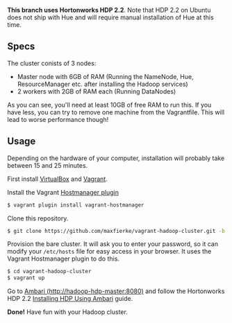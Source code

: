 **This branch uses Hortonworks HDP 2.2**. Note that HDP 2.2 on Ubuntu does not ship with Hue and will require manual installation of Hue at this time.

## Specs

The cluster conists of 3 nodes:

* Master node with 6GB of RAM (Running the NameNode, Hue, ResourceManager etc. after installing the Hadoop services)
* 2 workers with 2GB of RAM each (Running DataNodes)

As you can see, you'll need at least 10GB of free RAM to run this. If you have less, you can try to remove one machine from the Vagrantfile. This will lead to worse performance though!

## Usage

Depending on the hardware of your computer, installation will probably take between 15 and 25 minutes.

First install [VirtualBox](https://www.virtualbox.org/) and [Vagrant](http://www.vagrantup.com/).

Install the Vagrant [Hostmanager plugin](https://github.com/smdahlen/vagrant-hostmanager)

```bash
$ vagrant plugin install vagrant-hostmanager
```

Clone this repository.

```bash
$ git clone https://github.com/maxfierke/vagrant-hadoop-cluster.git -b hadoop-hdp
```

Provision the bare cluster. It will ask you to enter your password, so it can modify your `/etc/hosts` file for easy access in your browser. It uses the Vagrant Hostmanager plugin to do this.

```bash
$ cd vagrant-hadoop-cluster
$ vagrant up
```

Go to [Ambari (http://hadoop-hdp-master:8080)](http://hadoop-hdp-master:8080) and follow the Hortonworks HDP 2.2 [Installing HDP Using Ambari](http://docs.hortonworks.com/HDPDocuments/Ambari-1.7.0.0/Ambari_Install_v170/index.html#Item3.1) guide.


**Done!** Have fun with your Hadoop cluster.
